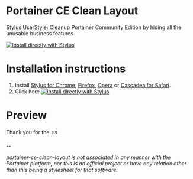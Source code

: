 # Portainer CE Clean Layout
Stylus UserStyle: Cleanup Portainer Community Edition by hiding all the unusable business features

[![Install directly with Stylus](https://img.shields.io/badge/Install%20directly%20with-Stylus-00adad.svg)](https://raw.githubusercontent.com/adripo/portainer-ce-clean-layout/main/portainer-ce-clean.user.css)

# Installation instructions
1. Install [Stylus for Chrome](https://chrome.google.com/webstore/detail/stylus/clngdbkpkpeebahjckkjfobafhncgmne), [Firefox](https://addons.mozilla.org/firefox/addon/styl-us/), [Opera](https://github.com/openstyles/stylus/wiki/Opera,-Outdated-Stylus) or [Cascadea for Safari](https://cascadea.app/).
2. Click here [![Install directly with Stylus](https://img.shields.io/badge/Install%20directly%20with-Stylus-00adad.svg)](https://raw.githubusercontent.com/adripo/portainer-ce-clean-layout/main/portainer-ce-clean.user.css)

# Preview



Thank you for the ⭐s

--

*portainer-ce-clean-layout is not associated in any manner with the Portainer platform, nor this is an official project or have any relation other than this being a stylesheet for that software.*

